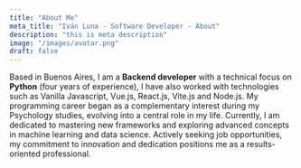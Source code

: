 ```yaml
---
title: "About Me"
meta_title: "Iván Luna - Software Developer - About"
description: "this is meta description"
image: "/images/avatar.png"
draft: false
---
```

 
Based in Buenos Aires, I am a **Backend developer** with a technical focus on **Python** (four years of experience), I have also worked with technologies such as Vanilla Javascript, Vue.js, React.js, Vite.js and Node.js. My programming career began as a complementary interest during my Psychology studies, evolving into a central role in my life. Currently, I am dedicated to mastering new frameworks and exploring advanced concepts in machine learning and data science. Actively seeking job opportunities, my commitment to innovation and dedication positions me as a results-oriented professional.
